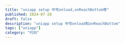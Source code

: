 ```yaml
---
title: "uniapp setup 中写onload,onReachBottom等"
published: 2024-07-28
draft: false
description: "uniapp setup 中写onload和onReachBottom"
tags: ["uniapp"]
category: "代码"
---
```


<script setup lang="ts">
  import { onLoad,onReachBottom } from '@dcloudio/uni-app';
  onReachBottom(() => {
		console.log('页面滚动到底部了');
	});
</script>
